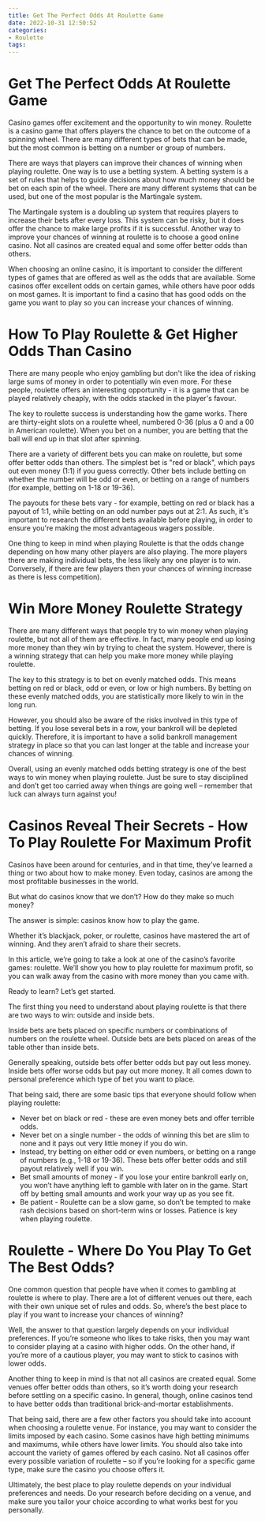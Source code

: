 ```yaml
---
title: Get The Perfect Odds At Roulette Game 
date: 2022-10-31 12:50:52
categories:
- Roulette
tags:
---
```



#  Get The Perfect Odds At Roulette Game 

Casino games offer excitement and the opportunity to win money. Roulette is a casino game that offers players the chance to bet on the outcome of a spinning wheel. There are many different types of bets that can be made, but the most common is betting on a number or group of numbers.

There are ways that players can improve their chances of winning when playing roulette. One way is to use a betting system. A betting system is a set of rules that helps to guide decisions about how much money should be bet on each spin of the wheel. There are many different systems that can be used, but one of the most popular is the Martingale system.

The Martingale system is a doubling up system that requires players to increase their bets after every loss. This system can be risky, but it does offer the chance to make large profits if it is successful. Another way to improve your chances of winning at roulette is to choose a good online casino. Not all casinos are created equal and some offer better odds than others.

When choosing an online casino, it is important to consider the different types of games that are offered as well as the odds that are available. Some casinos offer excellent odds on certain games, while others have poor odds on most games. It is important to find a casino that has good odds on the game you want to play so you can increase your chances of winning.

#  How To Play Roulette & Get Higher Odds Than Casino 

There are many people who enjoy gambling but don't like the idea of risking large sums of money in order to potentially win even more. For these people, roulette offers an interesting opportunity - it is a game that can be played relatively cheaply, with the odds stacked in the player's favour.

The key to roulette success is understanding how the game works. There are thirty-eight slots on a roulette wheel, numbered 0-36 (plus a 0 and a 00 in American roulette). When you bet on a number, you are betting that the ball will end up in that slot after spinning. 

There are a variety of different bets you can make on roulette, but some offer better odds than others. The simplest bet is "red or black", which pays out even money (1:1) if you guess correctly. Other bets include betting on whether the number will be odd or even, or betting on a range of numbers (for example, betting on 1-18 or 19-36). 

The payouts for these bets vary - for example, betting on red or black has a payout of 1:1, while betting on an odd number pays out at 2:1. As such, it's important to research the different bets available before playing, in order to ensure you're making the most advantageous wagers possible. 

One thing to keep in mind when playing Roulette is that the odds change depending on how many other players are also playing. The more players there are making individual bets, the less likely any one player is to win. Conversely, if there are few players then your chances of winning increase as there is less competition).


#  Win More Money Roulette Strategy 

There are many different ways that people try to win money when playing roulette, but not all of them are effective. In fact, many people end up losing more money than they win by trying to cheat the system. However, there is a winning strategy that can help you make more money while playing roulette.

The key to this strategy is to bet on evenly matched odds. This means betting on red or black, odd or even, or low or high numbers. By betting on these evenly matched odds, you are statistically more likely to win in the long run.

However, you should also be aware of the risks involved in this type of betting. If you lose several bets in a row, your bankroll will be depleted quickly. Therefore, it is important to have a solid bankroll management strategy in place so that you can last longer at the table and increase your chances of winning.

Overall, using an evenly matched odds betting strategy is one of the best ways to win money when playing roulette. Just be sure to stay disciplined and don’t get too carried away when things are going well – remember that luck can always turn against you!

#  Casinos Reveal Their Secrets - How To Play Roulette For Maximum Profit 

Casinos have been around for centuries, and in that time, they’ve learned a thing or two about how to make money. Even today, casinos are among the most profitable businesses in the world. 

But what do casinos know that we don’t? How do they make so much money? 

The answer is simple: casinos know how to play the game. 

Whether it’s blackjack, poker, or roulette, casinos have mastered the art of winning. And they aren’t afraid to share their secrets. 

In this article, we’re going to take a look at one of the casino’s favorite games: roulette. We’ll show you how to play roulette for maximum profit, so you can walk away from the casino with more money than you came with. 

Ready to learn? Let’s get started. 

The first thing you need to understand about playing roulette is that there are two ways to win: outside and inside bets. 

Inside bets are bets placed on specific numbers or combinations of numbers on the roulette wheel. Outside bets are bets placed on areas of the table other than inside bets. 

Generally speaking, outside bets offer better odds but pay out less money. Inside bets offer worse odds but pay out more money. It all comes down to personal preference which type of bet you want to place. 

That being said, there are some basic tips that everyone should follow when playing roulette: 

- Never bet on black or red - these are even money bets and offer terrible odds. 
- Never bet on a single number - the odds of winning this bet are slim to none and it pays out very little money if you do win. 
- Instead, try betting on either odd or even numbers, or betting on a range of numbers (e.g., 1-18 or 19-36). These bets offer better odds and still payout relatively well if you win. 
- Bet small amounts of money - if you lose your entire bankroll early on, you won’t have anything left to gamble with later on in the game. Start off by betting small amounts and work your way up as you see fit. 
- Be patient - Roulette can be a slow game, so don’t be tempted to make rash decisions based on short-term wins or losses. Patience is key when playing roulette.

#  Roulette - Where Do You Play To Get The Best Odds?

One common question that people have when it comes to gambling at roulette is where to play. There are a lot of different venues out there, each with their own unique set of rules and odds. So, where’s the best place to play if you want to increase your chances of winning?

Well, the answer to that question largely depends on your individual preferences. If you’re someone who likes to take risks, then you may want to consider playing at a casino with higher odds. On the other hand, if you’re more of a cautious player, you may want to stick to casinos with lower odds.

Another thing to keep in mind is that not all casinos are created equal. Some venues offer better odds than others, so it’s worth doing your research before settling on a specific casino. In general, though, online casinos tend to have better odds than traditional brick-and-mortar establishments.

That being said, there are a few other factors you should take into account when choosing a roulette venue. For instance, you may want to consider the limits imposed by each casino. Some casinos have high betting minimums and maximums, while others have lower limits. You should also take into account the variety of games offered by each casino. Not all casinos offer every possible variation of roulette – so if you’re looking for a specific game type, make sure the casino you choose offers it.

Ultimately, the best place to play roulette depends on your individual preferences and needs. Do your research before deciding on a venue, and make sure you tailor your choice according to what works best for you personally.